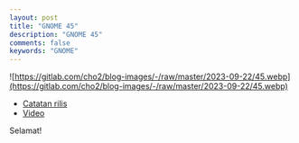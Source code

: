 ```yaml
---
layout: post
title: "GNOME 45"
description: "GNOME 45"
comments: false
keywords: "GNOME"
---
```


![https://gitlab.com/cho2/blog-images/-/raw/master/2023-09-22/45.webp](https://gitlab.com/cho2/blog-images/-/raw/master/2023-09-22/45.webp)

* [Catatan rilis](https://release.gnome.org/45/)
* [Video](https://www.youtube.com/watch?v=47aZgF6xmS0)

Selamat!


